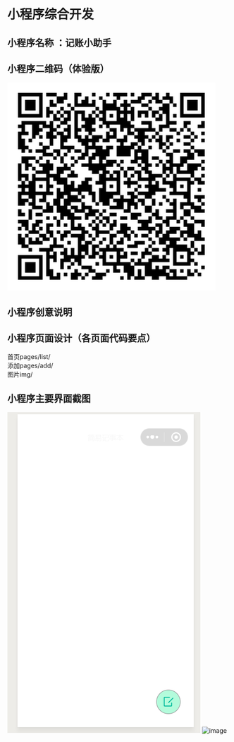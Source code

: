 
# 小程序综合开发
 ## 小程序名称 ：记账小助手
 
 ## 小程序二维码（体验版）
 ![image](https://github.com/a505407658/images/raw/master/img/二维码.jpg)
 
 ## 小程序创意说明
 
 ## 小程序页面设计（各页面代码要点）
 首页pages/list/</br>
 添加pages/add/</br>
 图片img/</br>


 
 
 ## 小程序主要界面截图
 ![image](https://github.com/a505407658/images/raw/master/img/界面.png)
 ![image](https://github.com/505407658/images/raw/master/img/记录.png)

